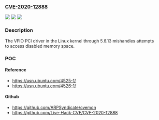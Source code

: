 ### [CVE-2020-12888](https://cve.mitre.org/cgi-bin/cvename.cgi?name=CVE-2020-12888)
![](https://img.shields.io/static/v1?label=Product&message=n%2Fa&color=blue)
![](https://img.shields.io/static/v1?label=Version&message=n%2Fa&color=blue)
![](https://img.shields.io/static/v1?label=Vulnerability&message=n%2Fa&color=brighgreen)

### Description

The VFIO PCI driver in the Linux kernel through 5.6.13 mishandles attempts to access disabled memory space.

### POC

#### Reference
- https://usn.ubuntu.com/4525-1/
- https://usn.ubuntu.com/4526-1/

#### Github
- https://github.com/ARPSyndicate/cvemon
- https://github.com/Live-Hack-CVE/CVE-2020-12888

